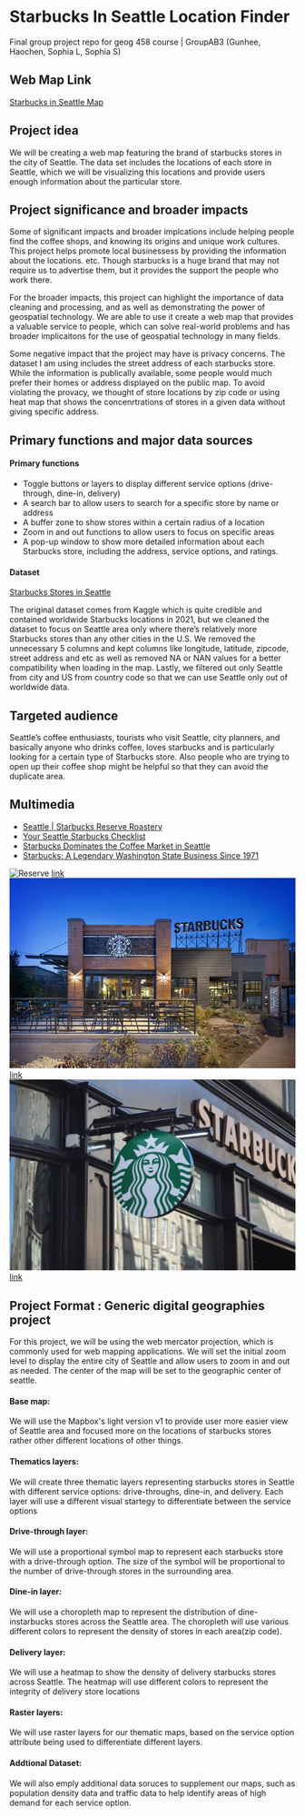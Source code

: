 

# Starbucks In Seattle Location Finder
Final group project repo for geog 458 course | GroupAB3 (Gunhee, Haochen, Sophia L, Sophia S)

## Web Map Link
[Starbucks in Seattle Map](https://sophial25.github.io/Final-Project/)



## Project idea
We will be creating a web map featuring the brand of starbucks stores in the city of Seattle. The data set includes the locations of each store in Seattle, which we will be visualizing this locations and provide users enough information about the particular store. 

## Project significance and broader impacts
Some of significant impacts and broader implcations include helping people find the coffee shops, and knowing its origins and unique work cultures. This project helps promote local businessess by providing the information about the locations. etc. Though starbucks is a huge brand that may not require us to advertise them, but it provides the support the people who work there.

For the broader impacts, this project can highlight the importance of data cleaning and processing, and as well as demonstrating the power of geospatial technology. We are able to use it create a web map that provides a valuable service to people, which can solve real-world problems and has broader implicaitons for the use of geospatial technology in many fields.

Some negative impact that the project may have is privacy concerns. The dataset I am using includes the street address of each starbucks store. While the information is publically available, some people would much prefer their homes or address displayed on the public map. To avoid violating the provacy, we thought of store locations by zip code or using heat map that shows the concenrtrations of stores in a given data without giving specific address.

## Primary functions and major data sources
#### Primary functions
- Toggle buttons or layers to display different service options (drive-through, dine-in, delivery)
- A search bar to allow users to search for a specific store by name or address
- A buffer zone to show stores within a certain radius of a location
- Zoom in and out functions to allow users to focus on specific areas
- A pop-up window to show more detailed information about each Starbucks store, including the address, service options, and ratings.

#### Dataset
[Starbucks Stores in Seattle](https://www.kaggle.com/datasets/kukuroo3/starbucks-locations-worldwide-2021-version?resource=download)

The original dataset comes from Kaggle which is quite credible and contained worldwide Starbucks locations in 2021, but we cleaned the dataset to focus on Seattle area only where there’s relatively more Starbucks stores than any other cities in the U.S. We removed the unnecessary 5 columns and kept columns like longitude, latitude, zipcode, street address and etc as well as removed NA or NAN values for a better compatibility when loading in the map. Lastly, we filtered out only Seattle from city and US from country code so that we can use Seattle only out of worldwide data.

## Targeted audience
Seattle’s coffee enthusiasts, tourists who visit Seattle, city planners, and basically anyone who drinks coffee, loves starbucks and is particularly looking for a certain type of Starbucks store. Also people who are trying to open up their coffee shop might be helpful so that they can avoid the duplicate area.

## Multimedia
- [Seattle | Starbucks Reserve Roastery](https://www.youtube.com/watch?v=s6AgzclRCJE)
- [Your Seattle Starbucks Checklist](http://www.starbucksmelody.com/2018/11/24/starbucks-checklist/)
- [Starbucks Dominates the Coffee Market in Seattle](https://www.thecommonscafe.com/starbucks-dominates-the-coffee-market-in-seattle/)
- [Starbucks: A Legendary Washington State Business Since 1971](http://choosewashingtonstate.com/success-stories/starbucks/)

![Reserve](img/Reserve.png) [link](https://www.cntraveler.com/bars/seattle/starbucks-reserve-roastery)
![Store](img/Store.png)[link](https://www.seattlemet.com/eat-and-drink/2015/08/every-single-starbucks-in-seattle-ranked)
![Starbucks](img/Starbucks.png) [link](https://wisconsinexaminer.com/wp-content/uploads/2022/02/starbucks-g489067a76_1920-1024x683.jpg)

## Project Format : Generic digital geographies project
For this project, we will be using the web mercator projection, which is commonly used for web mapping applications. We will set the initial zoom level to display the entire city of Seattle and allow users to zoom in and out as needed. The center of the map will be set to the geographic center of seattle.

#### Base map:
We will use the Mapbox's light version v1 to provide user more easier view of Seattle area and focused more on the locations of starbucks stores rather other different locations of other things.

#### Thematics layers:
We will create three thematic layers representing starbucks stores in Seattle with different service options: drive-throughs, dine-in, and delivery. Each layer will use a different visual startegy to differentiate between the service options

#### Drive-through layer:
We will use a proportional symbol map to represent each starbucks store with a drive-through option. The size of the symbol will be proportional to the number of drive-through stores in the surrounding area.

#### Dine-in layer:
We will use a choropleth map to represent the distribution of dine-instarbucks stores across the Seattle area. The choropleth will use various different colors to represent the density of stores in each area(zip code).

#### Delivery layer:
We will use a heatmap to show the density of delivery starbucks stores across Seattle. The heatmap will use different colors to represent the integrity of delivery store locations

#### Raster layers:
We will use raster layers for our thematic maps, based on the service option attribute being used to differentiate different layers.

#### Addtional Dataset:
We will also emply additional data soruces to supplement our maps, such as population density data and traffic data to help identify areas of high demand for each service option.
